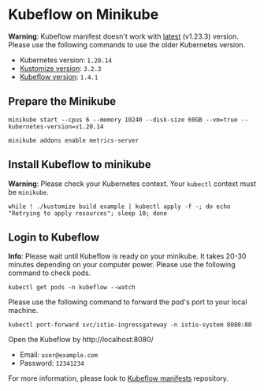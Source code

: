 # Kubeflow on Minikube

**Warning**: Kubeflow manifest doesn't work with [latest](https://kubernetes.io/releases/) (v1.23.3) version. Please use the following commands to use the older Kubernetes version.

* Kubernetes version: `1.20.14`
* [Kustomize version](https://github.com/kubernetes-sigs/kustomize/releases/tag/kustomize%2Fv3.2.3): `3.2.3`
* [Kubeflow version](https://github.com/kubeflow/manifests/archive/refs/tags/v1.4.1.zip): `1.4.1`

## Prepare the Minikube

```
minikube start --cpus 6 --memory 10240 --disk-size 60GB --vm=true --kubernetes-version=v1.20.14

minikube addons enable metrics-server
```

## Install Kubeflow to minikube

**Warning**: Please check your Kubernetes context. Your `kubectl` context must be `minikube`.

```
while ! ./kustomize build example | kubectl apply -f -; do echo "Retrying to apply resources"; sleep 10; done
```

## Login to Kubeflow

**Info**: Please wait until Kubeflow is ready on your minikube. It takes 20-30 minutes depending on your computer power. Please use the following command to check pods.

```
kubectl get pods -n kubeflow --watch
```

Please use the following command to forward the pod's port to your local machine.

```
kubectl port-forward svc/istio-ingressgateway -n istio-system 8080:80
```

Open the Kubeflow by http://localhost:8080/

* Email: `user@example.com`
* Password: `12341234`

For more information, please look to [Kubeflow manifests](https://github.com/kubeflow/manifests) repository.
